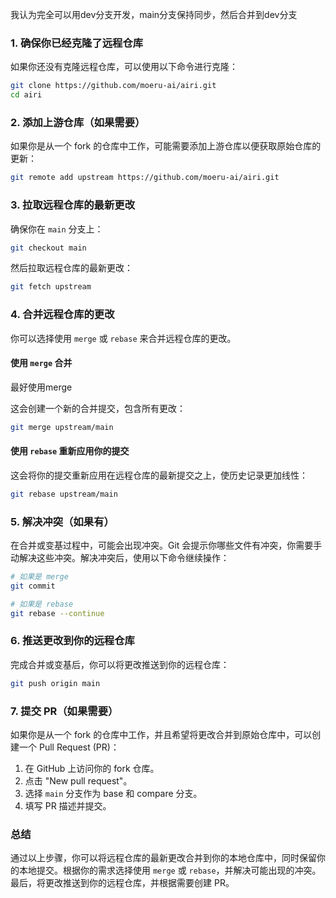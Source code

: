 我认为完全可以用dev分支开发，main分支保持同步，然后合并到dev分支

### 1. 确保你已经克隆了远程仓库

如果你还没有克隆远程仓库，可以使用以下命令进行克隆：
```bash
git clone https://github.com/moeru-ai/airi.git
cd airi
```

### 2. 添加上游仓库（如果需要）

如果你是从一个 fork 的仓库中工作，可能需要添加上游仓库以便获取原始仓库的更新：
```bash
git remote add upstream https://github.com/moeru-ai/airi.git
```

### 3. 拉取远程仓库的最新更改

确保你在 `main` 分支上：
```bash
git checkout main
```

然后拉取远程仓库的最新更改：
```bash
git fetch upstream
```

### 4. 合并远程仓库的更改

你可以选择使用 `merge` 或 `rebase` 来合并远程仓库的更改。

#### 使用 `merge` 合并

最好使用merge

这会创建一个新的合并提交，包含所有更改：
```bash
git merge upstream/main
```

#### 使用 `rebase` 重新应用你的提交

这会将你的提交重新应用在远程仓库的最新提交之上，使历史记录更加线性：
```bash
git rebase upstream/main
```

### 5. 解决冲突（如果有）

在合并或变基过程中，可能会出现冲突。Git 会提示你哪些文件有冲突，你需要手动解决这些冲突。解决冲突后，使用以下命令继续操作：
```bash
# 如果是 merge
git commit

# 如果是 rebase
git rebase --continue
```

### 6. 推送更改到你的远程仓库

完成合并或变基后，你可以将更改推送到你的远程仓库：
```bash
git push origin main
```

### 7. 提交 PR（如果需要）

如果你是从一个 fork 的仓库中工作，并且希望将更改合并到原始仓库中，可以创建一个 Pull Request (PR)：
1. 在 GitHub 上访问你的 fork 仓库。
2. 点击 "New pull request"。
3. 选择 `main` 分支作为 base 和 compare 分支。
4. 填写 PR 描述并提交。

### 总结

通过以上步骤，你可以将远程仓库的最新更改合并到你的本地仓库中，同时保留你的本地提交。根据你的需求选择使用 `merge` 或 `rebase`，并解决可能出现的冲突。最后，将更改推送到你的远程仓库，并根据需要创建 PR。
